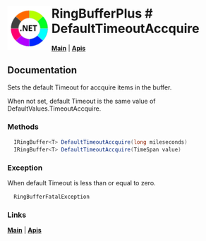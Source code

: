 # <img align="left" width="100" height="100" src="./images/icon.png"> RingBufferPlus # DefaultTimeoutAccquire

[**Main**](index.md#help) | 
[**Apis**](index.md#apis)

## Documentation
Sets the default Timeout for  accquire items in the buffer.

When not set,  default Timeout is the same value of DefaultValues.TimeoutAccquire.

### Methods

```csharp
  IRingBuffer<T> DefaultTimeoutAccquire(long mileseconds)
  IRingBuffer<T> DefaultTimeoutAccquire(TimeSpan value)
``` 

### Exception

When default Timeout is less than or equal to zero.

```csharp
  RingBufferFatalException
``` 

### Links
[**Main**](index.md#help) | 
[**Apis**](index.md#apis)

